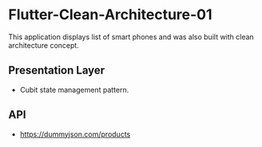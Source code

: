 # Flutter-Clean-Architecture-01
This application displays list of smart phones and was also built with clean architecture concept.

## Presentation Layer
- Cubit state management pattern.

## API
- https://dummyjson.com/products
